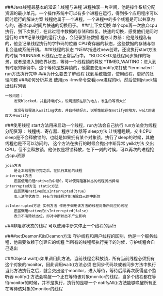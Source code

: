 ###Java线程最基本的知识
1.线程与进程
    进程独享一片空间，他是操作系统分配资源的最小单元，一个操作系统中可以有多个进程在运行，得到多个应用程序可以同时运行的解决方案
    线程他属于一个进程，一个进程中的多个线程是可以共享内存的，通过cpu时间片快速的切换用于。
###上下文切换
    单个cpu再一次放弃cpu执行，到下次执行，在此过程中数据的存储和恢复。快速的切换，感觉他们是同时运行的
###记录线程的运行状态，会记录那些数据
    程序计数器：他是线程私有的，他会记录线程执行的字节码的位置
    CPU寄存器的状态，这些数据的存储与恢复会造成系统开销。
###线程的状态
    *NEW:指通过new创建，还没执行start方法的时候
    *RUNNABLE:线程正在正常运行中。
    *BLOCKED:是线程同步操作的场景，或者是进入到临界状态，等待一个线程锁的释放
    *TIMED_WAITING：进入到有时限的等待中，这个等待是放弃锁的，他需要使用notify来打破
    *terminated：run方法执行完毕
###为什么要去了解线程
    找到系统瓶颈，使用线程，更好的处理问题
###如何分析并发
    使用jps -lmv命令查看java进程的id，然后使用jstack输出线程列表

    一般问题：
        发现blocked，并且持续好久，说明瓶颈在锁的地方，发生的等待太长

        发现有线程进入waiting状态，并且持续好久，说明性能存在notify的地方，wait的速度大于notify

###使用线程
    start方法用来启动一个线程，run方法会自己执行
    run方法会为线程分配资源：
        线程栈、寄存器、程序计数器等
    sleep方法
        让线程睡眠，交出CPU
        sleep是不会释放锁的，也就是如果拥有某个对象锁，执行了sleep的时候，其他线程也是不可以访问的，
        这个方法在执行的时候会抛出中断异常
    yeild方法
        交出CPU，但不会释放锁，他仅仅是将锁释放，在下一刻的时候，可以再次的进程抢占cpu资源
    
    join方法
        是让本线程执行完之后，在执行其他的线程
    interrupt方法
        底层使用的是native的中断0，可以使得阻塞状态的线程抛出异常
    interrupted方法 static方法
    	底层调用native的isInterrupted(true)
    	表示清除状态位，只有当前线程才能清除自己的中断位
    	   
    isInterrupted方法 实例方法 作用于调用该方法的线程对象所对应的线程
    	底层调用native的isInterrupted(false)
    	表示不清除状态位，即对中断状态不产生影响
###非阻塞状态的线程
    可以使用中断来停止一个线程的运行

####setDeamon和isDeamon方法
    守护线程和用户线程的区别，他是一个服务线程，他需要依赖于创建它的线程
    当所有的线程都执行完毕的时候，守护线程会自己退出

###Object
    wait():如果调用此方法，当前线程会释放锁，所有当前线程必须拥有这个对象的monitor，因此调用wait()方法必须
    在同步代码块或者同步方法中执行
    当此方法执行之后，就会交出这个monitor，进入等待，等待后续再次获得这个监听器
    notify():方法会唤醒一个正在等待该对象monitor的线程，当多个线程都在等待monitor的时候，并不是执行，执行的是哪一个
    notifyAll():方法能够唤醒所有正在等待该对象的monitor的线程


